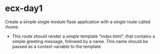 # ecx-day1
Create a simple single module flask application with a single route called /home.

- This route should render a simple template “index.html”, that contains a simple greeting message, followed by a name. This name should be passed as a context variable to the template.
